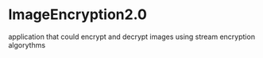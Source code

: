 # ImageEncryption2.0
application that could encrypt and decrypt images using stream encryption algorythms
